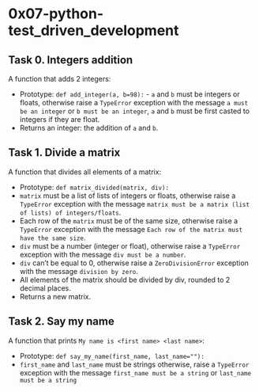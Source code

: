 # 0x07-python-test_driven_development

## Task 0. Integers addition
A function that adds 2 integers:
* Prototype: `def add_integer(a, b=98):` - `a` and `b` must be integers or floats, otherwise raise a `TypeError` exception with the message `a must be an integer` or `b must be an integer`, `a` and `b` must be first casted to integers if they are float.
* Returns an integer: the addition of `a` and `b`.

## Task 1. Divide a matrix
A function that divides all elements of a matrix:
* Prototype: `def matrix_divided(matrix, div):`
* `matrix` must be a list of lists of integers or floats, otherwise raise a `TypeError` exception with the message `matrix must be a matrix (list of lists) of integers/floats`.
* Each row of the `matrix` must be of the same size, otherwise raise a `TypeError` exception with the message `Each row of the matrix must have the same size`.
* `div` must be a number (integer or float), otherwise raise a `TypeError` exception with the message `div must be a number`.
* `div` can’t be equal to 0, otherwise raise a `ZeroDivisionError` exception with the message `division by zero`.
* All elements of the matrix should be divided by div, rounded to 2 decimal places.
* Returns a new matrix.

## Task 2. Say my name
A function that prints ```My name is <first name> <last name>```:
* Prototype: ```def say_my_name(first_name, last_name=""):```
* ```first_name``` and ```last_name``` must be strings otherwise, raise a ```TypeError``` exception with the message ```first_name must be a string``` or ```last_name must be a string```
